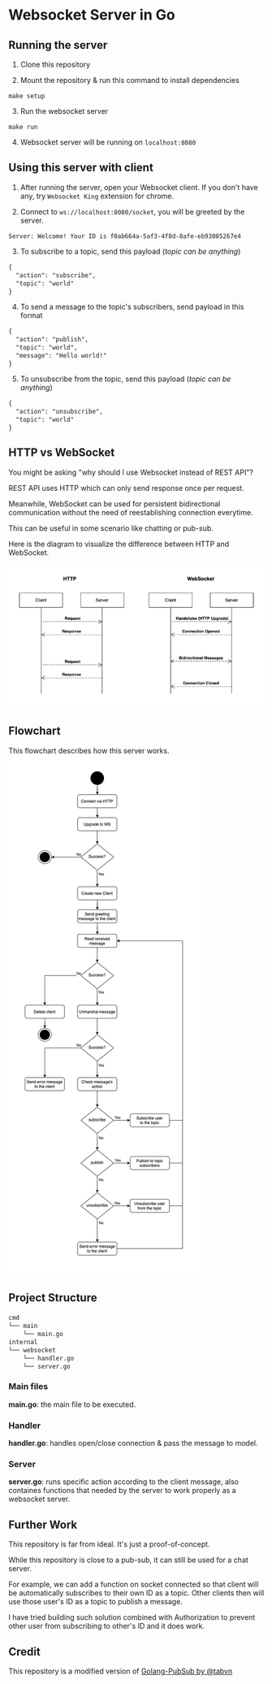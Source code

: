# Websocket Server in Go

## Running the server
1. Clone this repository

2. Mount the repository & run this command to install dependencies
```
make setup
```

3. Run the websocket server
```
make run
```

4. Websocket server will be running on `localhost:8080`

## Using this server with client
1. After running the server, open your Websocket client. If you don't have any, try `Websocket King` extension for chrome.

2. Connect to `ws://localhost:8080/socket`, you will be greeted by the server.
```
Server: Welcome! Your ID is f0ab664a-5af3-4f8d-8afe-eb93085267e4
```

3. To subscribe to a topic, send this payload (*topic can be anything*)
```
{
  "action": "subscribe",
  "topic": "world"
}
```

4. To send a message to the topic's subscribers, send payload in this format
```
{
  "action": "publish",
  "topic": "world",
  "message": "Hello world!"
}
```

5. To unsubscribe from the topic, send this payload (*topic can be anything*)
```
{
  "action": "unsubscribe",
  "topic": "world"
}
```

## HTTP vs WebSocket

You might be asking "why should I use Websocket instead of REST API"?

REST API uses HTTP which can only send response once per request. 

Meanwhile, WebSocket can be used for persistent bidirectional communication without the need of reestablishing connection everytime. 

This can be useful in some scenario like chatting or pub-sub.

Here is the diagram to visualize the difference between HTTP and WebSocket.

![HTTP-vs-WebSocket](./docs/http-vs-ws.png)

## Flowchart
This flowchart describes how this server works.
![Server-Flowchart](./docs/server-flowchart.png)

## Project Structure
```
cmd
└── main
    └── main.go
internal
└── websocket
    └── handler.go
    └── server.go
```
### Main files
**main.go**: the main file to be executed.

### Handler

**handler.go**: handles open/close connection & pass the message to model.

### Server
**server.go**: runs specific action according to the client message, also containes functions that needed by the server to work properly as a websocket server.

## Further Work

This repository is far from ideal. It's just a proof-of-concept.

While this repository is close to a pub-sub, it can still be used for a chat server. 

For example, we can add a function on socket connected so that client will be automatically subscribes to their own ID as a topic. Other clients then will use those user's ID as a topic to publish a message.

I have tried building such solution combined with Authorization to prevent other user from subscribing to other's ID and it does work.

## Credit
This repository is a modified version of [Golang-PubSub by @tabvn](https://github.com/tabvn/golang-pubsub-youtube)